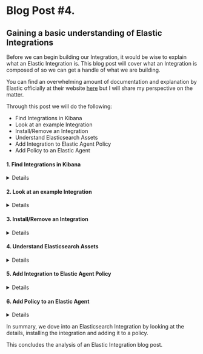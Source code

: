 # Blog Post #4.
## Gaining a basic understanding of Elastic Integrations

Before we can begin building our Integration, it would be wise to explain
what an Elastic Integration is. This blog post will cover what an Integration 
is composed of so we can get a handle of what we are building.

You can find an overwhelming amount of documentation and explanation by Elastic officially at their website [here](https://www.elastic.co/integrations/) but I will share my perspective on the matter. 

Through this post we will do the following:

- Find Integrations in Kibana
- Look at an example Integration
- Install/Remove an Integration
- Understand Elasticsearch Assets
- Add Integration to Elastic Agent Policy
- Add Policy to an Elastic Agent

#### 1. Find Integrations in Kibana
<details>

To begin, let us start up our Elastic stack (if you need to):

```
elastic-package stack up -v -d --version=8.8.1
```

Next, let us go to Kibana at https://127.0.0.1:5601 and at the home page, click on "Add Integrations".

![image](https://github.com/nicpenning/Elasti-daddy/assets/5582679/2b44f0e3-35ac-40b5-839c-94a4df9ea39b)

What you will see before you are all the current integrations that have been published to the Elastic Package Repository available to the public.

![image](https://github.com/nicpenning/Elasti-daddy/assets/5582679/4eeffb8c-91eb-449f-9174-a895880e39c2)

From the screenshot above you will see that there are 321 integrations across all categories at this time of writing! Fortunately, each integration is
sorted into the various categories such as Productivity, Network, or Security to name a few.

You can then click on an integration to find out more details about it. You will do that in the next part of this blog post.

</details>

#### 2. Look at an example Integration
<details>

Let's take a gander at the Microsoft DHCP integration since it uses a CSV file.

Type in dhcp in the search box and then click on the Microsoft DHCP integration.

![image](https://github.com/nicpenning/Elasti-daddy/assets/5582679/2f7d498f-e94e-40c8-88fd-7987f46cd8ec)

This will take you to the Integration details.

![image](https://github.com/nicpenning/Elasti-daddy/assets/5582679/f004ccb9-ce8a-42f7-bb5c-bb636d7f0ab2)

1. Overview

The Overview tab is where you will find a high-level overview of what the Microsoft DHCP Integration does. On the right hand side, you will see some details such as version number, Elasticsearch Assets which we will dive into later, the minimum license required to use the Integration and even a link to the Changelog.

![image](https://github.com/nicpenning/Elasti-daddy/assets/5582679/6aa45ae7-ed03-43f3-93f6-9cbf692bed97)


2. Logs

You will then see if the Integration captures Logs, Metrics or Traces and then show an example of that type of data. In the screenshot above, you will notice a log entry example of a Microsoft DHCP log in JSON format.

Further down the page you will see what potential fields exist as well, which can be very handy if you are looking for a very specific set of data.

![image](https://github.com/nicpenning/Elasti-daddy/assets/5582679/9d5c6e47-f5ce-4cbd-90a5-20d3c14c4d1c)


3. Settings

The settings tab is where we can install the Integration into the Elastic stack. We will see that accomplished later.

![image](https://github.com/nicpenning/Elasti-daddy/assets/5582679/3628f02c-8038-44c1-8025-fd6737c80978)

4. Add Microsoft DHCP

This button will apply this Integration to a new or existing Agent policy and install the Integration if it hasn't been. Whichever agents are assigned the policy that has this Integration will then be expected to ingest Microsoft DHCP logs. Later on, we will see the configuration settings for the integration, which interestingly enough, does not exist under the `Settings` tab.

![image](https://github.com/nicpenning/Elasti-daddy/assets/5582679/426f468d-ea67-4274-b646-eb0ba0932bb7)

</details>

#### 3. Install/Remove an Integration
<details>
Let's go ahead and install the Microsoft DHCP Integration. Simply go to the settings page, then click `Install Microsoft DHCP Assets`. You will notice there are 3 of them that were also noted in the earlier screenshot and also in the screen recording below. The 3 assets are Elasticsearch Ingest Pipelines. 

https://github.com/nicpenning/Elasti-daddy/assets/5582679/e5f2e7f6-f1cd-4d69-a99d-0a9e0a742c60

That's it. The Integration is now installed and is ready to be applied to an agent policy.

You can remove or even reinstall this Integration by clicking on their respective buttons.

![image](https://github.com/nicpenning/Elasti-daddy/assets/5582679/24de646f-13ba-4290-8926-88feb378754b)

</details>

#### 4. Understand Elasticsearch Assets
<details>

Elasticsearch Assets are a key component to why Elastic Integrations are so useful to the end users. It makes adopting a new Integration into the Elastic stack easy by managing everything in Kibana instead of handling `.yml` files like it was done in the past with the variety of beats.

When setting up a new Integration, there are many moving parts to be successful. In this example, the only Elasticsearch assets showing installed are Ingest Pipelines. What also gets installed are Index Templates and Component Templets which are vital to the ingestion of data so that it will have the correct data mappings so we can search and visualize the data properly. A quick example is that if the time stamp of the data was not properly mapped to a Date field, then we would not be able to filter and show results for a specific time frame on the set of data. Another example is if we had a numerical value mapped as a string then we could not build visualizations that could do simple math such as sums or averages.

Here is a screenshot of the Microsoft DHCP Index Template that was installed:

![image](https://github.com/nicpenning/Elasti-daddy/assets/5582679/bd04f506-7252-4ce4-8dcc-fb7cdcebc974)

This is the corresponding Component Template that the Index Template above uses that was also installed, but nothing in the install process will tell you that. You can expect that most Integrations will have an Index Template and likely Component Templates.

![image](https://github.com/nicpenning/Elasti-daddy/assets/5582679/fcae0c35-1542-41b6-a71c-3bcea0f524e5)

In other Integrations, you may have Dashboards and Visualizations that come bundled with it. These are also considered Assets. A screenshot of a dashboard will even show up in the `Overview` tab if there is one. Our integration that we will build will have more than just pipelines so we will see this first-hand later.

</details>

#### 5. Add Integration to Elastic Agent Policy
<details>

To wrap up this blog post, we will walk through adding this Integration to and Elastic Agent Policy. We don't have any DHCP data to see the installed Integration work first-hand, however, we will at least have the foundation of what we can expect when we go to build our integration.

Let's start up clicking that Add Microsoft DHCP Integration button.

![image](https://github.com/nicpenning/Elasti-daddy/assets/5582679/7764010e-515f-4bf1-a84e-a92ebf27abfb)

Here is a quick run through of the basic settings for the Microsoft DHCP Integration:

https://github.com/nicpenning/Elasti-daddy/assets/5582679/72cbc066-bb1b-47cc-81f7-aeaf18ea86cf

A couple of settings worth noting are the `namespace` and the `Path`. The `namespace` will be part of the data stream once the data is indexed into Elasticsearch. The `Path` is the directory where the file exists in which the Integration will extract the data from. We will use this same setting in our Integration later.

There are some Advanced settings where you can add tags, additional processors, and inspect the Ingest pipelines and mappings.

![image](https://github.com/nicpenning/Elasti-daddy/assets/5582679/b775664b-760d-4650-8712-474332ac9d63)

</details>

#### 6. Add Policy to an Elastic Agent
<details>

You can add an Integration to `New Hosts` or `Existing hosts`. This option presents itself when going through the `Add Microsoft DHCP Integration` steps.

![image](https://github.com/nicpenning/Elasti-daddy/assets/5582679/3a4a77f9-9c64-498d-8c12-6e9dd8dfb85f)

`New Hosts` will simply create a new policy like we did in the step above.

`Existing Hosts` allows you to add the Integration directly to a policy that already exists while other Integrations have already been added to it.

Upon completion of creating the new policy, we will be directed to the `Integration policies` tab where we will see our new Agent policy:

![image](https://github.com/nicpenning/Elasti-daddy/assets/5582679/f12480dd-7669-4791-bfaf-b13b84038bbb)

We can click on the `Agent policy 2` and it will take us to the Elastic Agent policy and we can see that it contains our Microsoft DHCP Integration. You can also see that there are other supporting details at the top such as revision number, how many Agents have this policy deployed, how many Integrations are in your policy, and when it was last updated.

![image](https://github.com/nicpenning/Elasti-daddy/assets/5582679/095e6f9d-db8f-4f3a-9701-52d8fb8193d4)

The last thing to do is now deploy an agent with this policy or simply apply this policy to an agent that already exists. Since we have not need for these types of logs, we will skip the Agent deployment step and cover it when we are ready to use the integration that we will build.

https://github.com/nicpenning/Elasti-daddy/assets/5582679/f08b94c9-d0a4-4f80-a088-3503385079fd

</details>

In summary, we dove into an Elasticsearch Integration by looking at the details, installing the integration and adding it to a policy.

This concludes the analysis of an Elastic Integration blog post.
